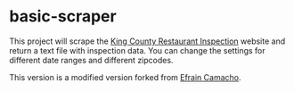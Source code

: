 # basic-scraper

This project will scrape the [King County Restaurant Inspection](http://info.kingcounty.gov/health/ehs/foodsafety/inspections/) website and return a text file with inspection data. You can change the settings for different date ranges and different zipcodes.

This version is a modified version forked from [Efrain Camacho](https://github.com/efrainc/basic_scraper/tree/step1).
